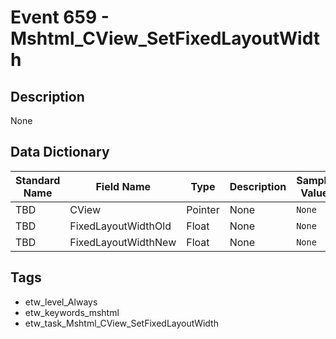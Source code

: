 # Event 659 - Mshtml_CView_SetFixedLayoutWidth

## Description
None

## Data Dictionary
|Standard Name|Field Name|Type|Description|Sample Value|
|---|---|---|---|---|
|TBD|CView|Pointer|None|`None`|
|TBD|FixedLayoutWidthOld|Float|None|`None`|
|TBD|FixedLayoutWidthNew|Float|None|`None`|

## Tags
* etw_level_Always
* etw_keywords_mshtml
* etw_task_Mshtml_CView_SetFixedLayoutWidth